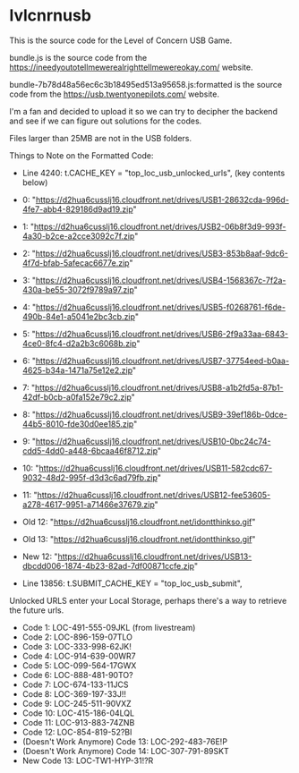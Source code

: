 # lvlcnrnusb
This is the source code for the Level of Concern USB Game. 

bundle.js is the source code from the https://ineedyoutotellmewerealrighttellmewereokay.com/ website.

bundle-7b78d48a56ec6c3b18495ed513a95658.js:formatted is the source code from the https://usb.twentyonepilots.com/ website.

I'm a fan and decided to upload it so we can try to decipher the backend and see if we can figure out solutions for the codes.

Files larger than 25MB are not in the USB folders.

Things to Note on the Formatted Code:
- Line 4240: t.CACHE_KEY = "top_loc_usb_unlocked_urls", (key contents below)
- 0: "https://d2hua6cusslj16.cloudfront.net/drives/USB1-28632cda-996d-4fe7-abb4-829186d9ad19.zip"
- 1: "https://d2hua6cusslj16.cloudfront.net/drives/USB2-06b8f3d9-993f-4a30-b2ce-a2cce3092c7f.zip"
- 2: "https://d2hua6cusslj16.cloudfront.net/drives/USB3-853b8aaf-9dc6-4f7d-bfab-5afecac6677e.zip"
- 3: "https://d2hua6cusslj16.cloudfront.net/drives/USB4-1568367c-7f2a-430a-be55-3072f9789a97.zip"
- 4: "https://d2hua6cusslj16.cloudfront.net/drives/USB5-f0268761-f6de-490b-84e1-a5041e2bc3cb.zip"
- 5: "https://d2hua6cusslj16.cloudfront.net/drives/USB6-2f9a33aa-6843-4ce0-8fc4-d2a2b3c6068b.zip"
- 6: "https://d2hua6cusslj16.cloudfront.net/drives/USB7-37754eed-b0aa-4625-b34a-1471a75e12e2.zip"
- 7: "https://d2hua6cusslj16.cloudfront.net/drives/USB8-a1b2fd5a-87b1-42df-b0cb-a0fa152e79c2.zip"
- 8: "https://d2hua6cusslj16.cloudfront.net/drives/USB9-39ef186b-0dce-44b5-8010-fde30d0ee185.zip"
- 9: "https://d2hua6cusslj16.cloudfront.net/drives/USB10-0bc24c74-cdd5-4dd0-a448-6bcaa46f8712.zip"
- 10: "https://d2hua6cusslj16.cloudfront.net/drives/USB11-582cdc67-9032-48d2-995f-d3d3c6ad79fb.zip"
- 11: "https://d2hua6cusslj16.cloudfront.net/drives/USB12-fee53605-a278-4617-9951-a71466e37679.zip"
- Old 12: "https://d2hua6cusslj16.cloudfront.net/idontthinkso.gif"
- Old 13: "https://d2hua6cusslj16.cloudfront.net/idontthinkso.gif"
- New 12: "https://d2hua6cusslj16.cloudfront.net/drives/USB13-dbcdd006-1874-4b23-82ad-7df00871ccfe.zip"

- Line 13856: t.SUBMIT_CACHE_KEY = "top_loc_usb_submit",

Unlocked URLS enter your Local Storage, perhaps there's a way to retrieve the future urls.

- Code 1: LOC-491-555-09JKL (from livestream)
- Code 2: LOC-896-159-07TLO
- Code 3: LOC-333-998-62JK!
- Code 4: LOC-914-639-00WR7
- Code 5: LOC-099-564-17GWX
- Code 6: LOC-888-481-90TO?
- Code 7: LOC-674-133-11JCS
- Code 8: LOC-369-197-33J!!
- Code 9: LOC-245-511-90VXZ
- Code 10: LOC-415-186-04LQL
- Code 11: LOC-913-883-74ZNB
- Code 12: LOC-854-819-52?BI
- (Doesn't Work Anymore) Code 13: LOC-292-483-76E!P
- (Doesn't Work Anymore) Code 14: LOC-307-791-89SKT
- New Code 13: LOC-TW1-HYP-31!?R
